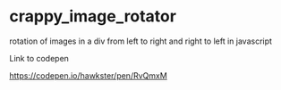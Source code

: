 # crappy_image_rotator
rotation of images in a div from left to right and right to left in javascript

Link to codepen

https://codepen.io/hawkster/pen/RvQmxM
